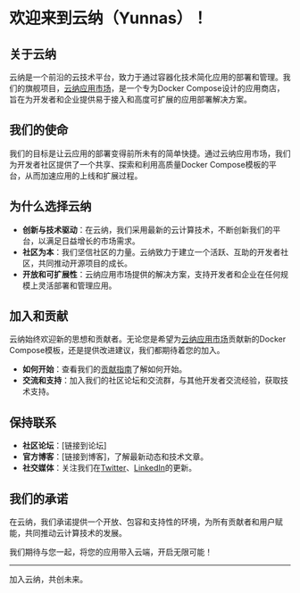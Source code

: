 # 欢迎来到云纳（Yunnas）！

## 关于云纳

云纳是一个前沿的云技术平台，致力于通过容器化技术简化应用的部署和管理。我们的旗舰项目，[云纳应用市场](https://github.com/yunnas/yunna-store)，是一个专为Docker Compose设计的应用商店，旨在为开发者和企业提供易于接入和高度可扩展的应用部署解决方案。

## 我们的使命

我们的目标是让云应用的部署变得前所未有的简单快捷。通过云纳应用市场，我们为开发者社区提供了一个共享、探索和利用高质量Docker Compose模板的平台，从而加速应用的上线和扩展过程。

## 为什么选择云纳

- **创新与技术驱动**：在云纳，我们采用最新的云计算技术，不断创新我们的平台，以满足日益增长的市场需求。
- **社区为本**：我们坚信社区的力量。云纳致力于建立一个活跃、互助的开发者社区，共同推动开源项目的成长。
- **开放和可扩展性**：云纳应用市场提供的解决方案，支持开发者和企业在任何规模上灵活部署和管理应用。

## 加入和贡献

云纳始终欢迎新的思想和贡献者。无论您是希望为[云纳应用市场](https://github.com/yunnas/yunna-store)贡献新的Docker Compose模板，还是提供改进建议，我们都期待着您的加入。

- **如何开始**：查看我们的[贡献指南](https://github.com/yunnas/yunna-store/CONTRIBUTING.md)了解如何开始。
- **交流和支持**：加入我们的社区论坛和交流群，与其他开发者交流经验，获取技术支持。

## 保持联系

- **社区论坛**：[链接到论坛]
- **官方博客**：[链接到博客]，了解最新动态和技术文章。
- **社交媒体**：关注我们在[Twitter](https://twitter.com/yunnas)、[LinkedIn](https://linkedin.com/company/yunnas)的更新。

## 我们的承诺

在云纳，我们承诺提供一个开放、包容和支持性的环境，为所有贡献者和用户赋能，共同推动云计算技术的发展。

我们期待与您一起，将您的应用带入云端，开启无限可能！

---

加入云纳，共创未来。
